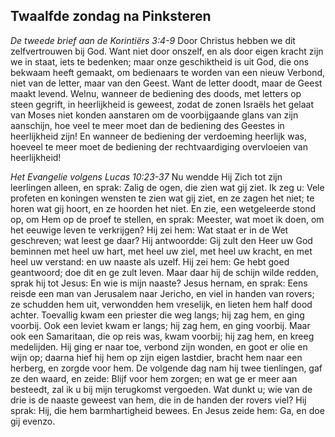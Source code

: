 ## Twaalfde zondag na Pinksteren

*De tweede brief aan de Korintiërs 3:4-9*
Door Christus hebben we dit zelfvertrouwen bij God. Want niet door onszelf, en als door eigen kracht zijn we in staat, iets te bedenken; maar onze geschiktheid is uit God, die ons bekwaam heeft gemaakt, om bedienaars te worden van een nieuw Verbond, niet van de letter, maar van den Geest. Want de letter doodt, maar de Geest maakt levend. Welnu, wanneer de bediening des doods, met letters op steen gegrift, in heerlijkheid is geweest, zodat de zonen Israëls het gelaat van Moses niet konden aanstaren om de voorbijgaande glans van zijn aanschijn, hoe veel te meer moet dan de bediening des Geestes in heerlijkheid zijn! En wanneer de bediening der verdoeming heerlijk was, hoeveel te meer moet de bediening der rechtvaardiging overvloeien van heerlijkheid! 

*Het Evangelie volgens Lucas 10:23-37*
Nu wendde Hij Zich tot zijn leerlingen alleen, en sprak: Zalig de ogen, die zien wat gij ziet. Ik zeg u: Vele profeten en koningen wensten te zien wat gij ziet, en ze zagen het niet; te horen wat gij hoort, en ze hoorden het niet. En zie, een wetgeleerde stond op, om Hem op de proef te stellen, en sprak: Meester, wat moet ik doen, om het eeuwige leven te verkrijgen? Hij zei hem: Wat staat er in de Wet geschreven; wat leest ge daar? Hij antwoordde: Gij zult den Heer uw God beminnen met heel uw hart, met heel uw ziel, met heel uw kracht, en met heel uw verstand: en uw naaste als uzelf. Hij zei hem: Ge hebt goed geantwoord; doe dit en ge zult leven. Maar daar hij de schijn wilde redden, sprak hij tot Jesus: En wie is mijn naaste? Jesus hernam, en sprak: Eens reisde een man van Jerusalem naar Jericho, en viel in handen van rovers; ze schudden hem uit, verwondden hem vreselijk, en lieten hem half dood achter. Toevallig kwam een priester die weg langs; hij zag hem, en ging voorbij. Ook een leviet kwam er langs; hij zag hem, en ging voorbij. Maar ook een Samaritaan, die op reis was, kwam voorbij; hij zag hem, en kreeg medelijden. Hij ging er naar toe, verbond zijn wonden, en goot er olie en wijn op; daarna hief hij hem op zijn eigen lastdier, bracht hem naar een herberg, en zorgde voor hem. De volgende dag nam hij twee tienlingen, gaf ze den waard, en zeide: Blijf voor hem zorgen; en wat ge er meer aan besteedt, zal ik u bij mijn terugkomst vergoeden. Wat dunkt u; wie van de drie is de naaste geweest van hem, die in de handen der rovers viel? Hij sprak: Hij, die hem barmhartigheid bewees. En Jesus zeide hem: Ga, en doe gij evenzo. 


